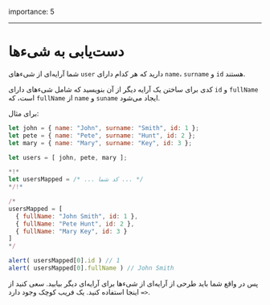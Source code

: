 importance: 5

---

# دست‌یابی به شیءها

شما آرایه‌ای از شیءهای `user` دارید که هر کدام دارای `name`، `surname` و `id` هستند.

کدی برای ساختن یک آرایه دیگر از آن بنویسید که شامل شیءهای دارای `id` و `fullName` است، که `fullName` از `name` و `suname` ایجاد می‌شود.

برای مثال:

```js no-beautify
let john = { name: "John", surname: "Smith", id: 1 };
let pete = { name: "Pete", surname: "Hunt", id: 2 };
let mary = { name: "Mary", surname: "Key", id: 3 };

let users = [ john, pete, mary ];

*!*
let usersMapped = /* ... کد شما ... */
*/!*

/*
usersMapped = [
  { fullName: "John Smith", id: 1 },
  { fullName: "Pete Hunt", id: 2 },
  { fullName: "Mary Key", id: 3 }
]
*/

alert( usersMapped[0].id ) // 1
alert( usersMapped[0].fullName ) // John Smith
```

پس در واقع شما باید طرحی از آرایه‌ای از شیءها برای آرایه‌ای دیگر بیابید. سعی کنید از `<=` اینجا استفاده کنید. یک فریب کوچک وجود دارد.
